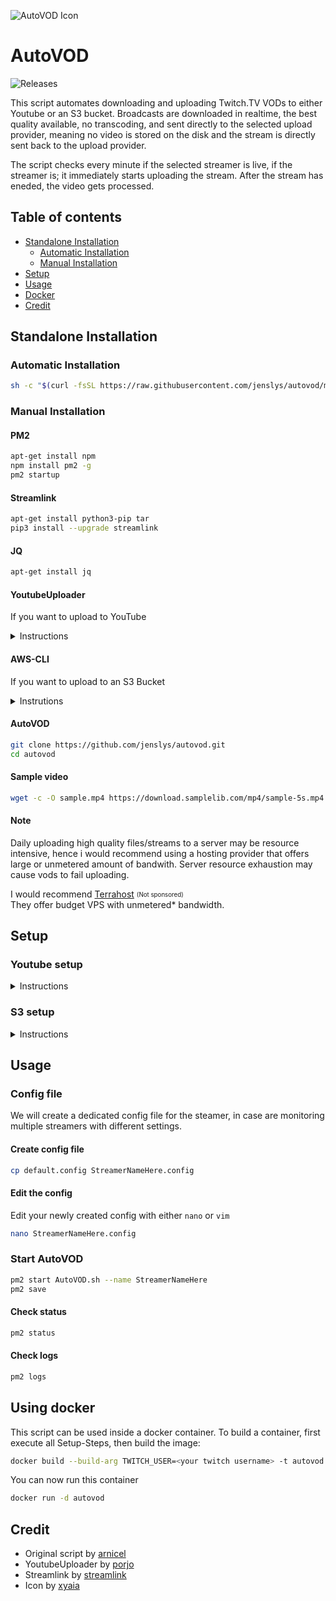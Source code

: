 ![AutoVOD Icon](https://cdn.lystad.io/autovod_icon.png)

# AutoVOD

![Releases](https://img.shields.io/github/v/release/jenslys/AutoVOD.svg)

This script automates downloading and uploading Twitch.TV VODs to either Youtube or an S3 bucket.
Broadcasts are downloaded in realtime, the best quality available, no transcoding, and sent directly to the selected upload provider, meaning no video is stored on the disk and the stream is directly sent back to the upload provider.

The script checks every minute if the selected streamer is live, if the streamer is; it immediately starts uploading the stream. After the stream has eneded, the video gets processed.

## Table of contents

- [Standalone Installation](#standalone-installation)
  - [Automatic Installation](#automatic-installation)
  - [Manual Installation](#manual-installation)
- [Setup](#setup)
- [Usage](#usage)
- [Docker](#using-docker)
- [Credit](#credit)

## Standalone Installation

### Automatic Installation

```bash
sh -c "$(curl -fsSL https://raw.githubusercontent.com/jenslys/autovod/master/install.sh)"
```

### Manual Installation

#### PM2

```bash
apt-get install npm
npm install pm2 -g
pm2 startup
```

#### Streamlink

```bash
apt-get install python3-pip tar
pip3 install --upgrade streamlink
```

#### JQ

```bash
apt-get install jq
```

#### YoutubeUploader

If you want to upload to YouTube

<details>
<summary>Instructions</summary>
<br>

```bash
wget https://github.com/porjo/youtubeuploader/releases/download/22.03/youtubeuploader_22.03_Linux_x86_64.tar.gz
tar -xvf youtubeuploader_22.03_Linux_x86_64.tar.gz && rm youtubeuploader_22.03_Linux_x86_64.tar.gz
mv youtubeuploader /usr/local/bin/youtubeuploader
```
</details>

#### AWS-CLI

If you want to upload to an S3 Bucket

<details>
<summary>Instrutions</summary>
<br>

```bash
apt-get install awscli
```
</details>


#### AutoVOD

```bash
git clone https://github.com/jenslys/autovod.git
cd autovod
```

#### Sample video

```bash
wget -c -O sample.mp4 https://download.samplelib.com/mp4/sample-5s.mp4
```

#### Note

Daily uploading high quality files/streams to a server may be resource intensive, hence i would recommend using a hosting provider that offers large or unmetered amount of bandwith. Server resource exhaustion may cause vods to fail uploading.

I would recommend [Terrahost](https://terrahost.com/virtual-servers) <sub><sup>(Not sponsored)</sup></sub><br> They offer budget VPS with unmetered* bandwidth.

## Setup

### Youtube setup

<details>
<summary>Instructions</summary>
<br>

Set up your credentials to allow YouTubeUploader to upload videos to YouTube.

1. Create an account on [Google Developers Console](https://console.developers.google.com)
1. Create a new project
1. Enable the [YouTube Data API (APIs & Auth -> Libary)](https://console.cloud.google.com/apis/library/youtube.googleapis.com)
1. Go to the [Consent Screen](https://console.cloud.google.com/apis/credentials/consent) section, setup an external application, fill in your information and add the user/s that are going to be using the app (Channel/s you are uploading videos to). Enable the **".../auth/youtube.upload"** scope. Then save.
1. Go to the [Credentials](https://console.cloud.google.com/apis/api/youtube.googleapis.com/credentials) section, click "Create credentials" and select "OAuth client ID", select Application Type 'Web Application'. Add a 'Authorised redirect URI' of `http://localhost:8080/oauth2callback`
1. Once created click the download (JSON) button in the list and saving it as `client_secrets.json`
1. Getting token from YouTube:
    1. Due to [recent changes](https://developers.googleblog.com/2022/02/making-oauth-flows-safer.html#disallowed-oob) to the Google TOS, if you are running this utility for the first time and want to run it on a Headless server, you have to first run `youtubeuploader` on your local machine (Somewhere with a web browser)

        ```bash
        youtubeuploader -filename sample.mp4
        ```

    1. and then simply copy `request.token` and `client_secrets.json` to the remote host. Make sure these are placed inside the 'autovod' folder

**Note**
To be able to upload videos as either "Unlisted or Public" and upload multiple videos a day, you will have to request an [API audit](https://support.google.com/youtube/contact/yt_api_form) from YouTube. Without an audit your videos will be locked as private and you are limited to how many videos you can upload before you reach a quota.

</details>


### S3 setup

<details>
<summary>Instructions</summary>

#### Refer to your S3-Provider on how to configure the AWS-CLI

Common S3 providers:

- [AWS S3](https://docs.aws.amazon.com/AmazonS3/latest/userguide/setup-aws-cli.html)
- [Cloudflare R2](https://developers.cloudflare.com/r2/examples/aws-cli/)
- [Wasabi S3](https://wasabi-support.zendesk.com/hc/en-us/articles/115001910791-How-do-I-use-AWS-CLI-with-Wasabi-)
- [Google Cloud Storage](https://developers.cloudflare.com/r2/examples/aws-cli/)
- [Backblaze B2](https://help.backblaze.com/hc/en-us/articles/360047779633-Quickstart-Guide-for-AWS-CLI-and-Backblaze-B2-Cloud-Storage)

</details>

## Usage

### Config file

We will create a dedicated config file for the steamer, in case are monitoring multiple streamers with different settings.

#### Create config file

```bash
cp default.config StreamerNameHere.config
```

#### Edit the config

Edit your newly created config with either `nano` or `vim`

```bash
nano StreamerNameHere.config
```

### Start AutoVOD

```bash
pm2 start AutoVOD.sh --name StreamerNameHere
pm2 save
```

#### Check status

```bash
pm2 status
```

#### Check logs

```bash
pm2 logs
```

## Using docker

This script can be used inside a docker container. To build a container, first execute all Setup-Steps, then build the image:

```bash
docker build --build-arg TWITCH_USER=<your twitch username> -t autovod .
```

You can now run this container

```bash
docker run -d autovod 
```

## Credit

- Original script by [arnicel](https://github.com/arnicel/autoTwitchToYouTube)
- YoutubeUploader by [porjo](https://github.com/porjo/youtubeuploader)
- Streamlink by [streamlink](https://github.com/streamlink/streamlink)
- Icon by [xyaia](https://macosicons.com/#/u/xyaia)
